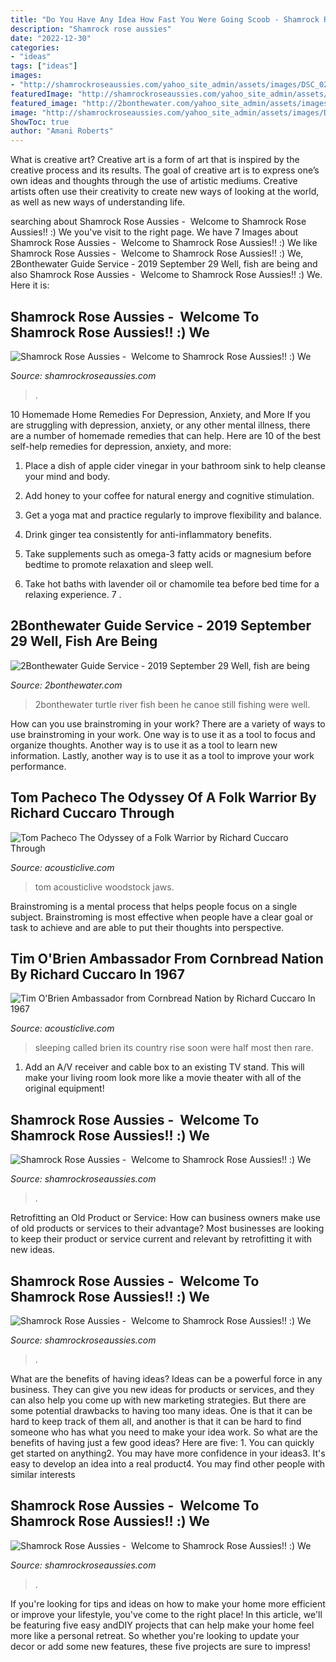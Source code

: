 ```yaml
---
title: "Do You Have Any Idea How Fast You Were Going Scoob - Shamrock Rose Aussies"
description: "Shamrock rose aussies"
date: "2022-12-30"
categories:
- "ideas"
tags: ["ideas"]
images:
- "http://shamrockroseaussies.com/yahoo_site_admin/assets/images/DSC_0203.176182644_std.JPG"
featuredImage: "http://shamrockroseaussies.com/yahoo_site_admin/assets/images/DSC_0051.262172820_std.JPG"
featured_image: "http://2bonthewater.com/yahoo_site_admin/assets/images/bass2-3.157143552_std.jpg"
image: "http://shamrockroseaussies.com/yahoo_site_admin/assets/images/DSC_0051.262172820_std.JPG"
ShowToc: true
author: "Amani Roberts"
---
```



What is creative art?
Creative art is a form of art that is inspired by the creative process and its results. The goal of creative art is to express one’s own ideas and thoughts through the use of artistic mediums. Creative artists often use their creativity to create new ways of looking at the world, as well as new ways of understanding life.

	

		
searching about Shamrock Rose Aussies - ﻿﻿﻿ Welcome to Shamrock Rose Aussies!! :) We you've visit to the right page. We have 7 Images about Shamrock Rose Aussies - ﻿﻿﻿ Welcome to Shamrock Rose Aussies!! :) We like Shamrock Rose Aussies - ﻿﻿﻿ Welcome to Shamrock Rose Aussies!! :) We, 2Bonthewater Guide Service - 2019 September 29 Well, fish are being and also Shamrock Rose Aussies - ﻿﻿﻿ Welcome to Shamrock Rose Aussies!! :) We. Here it is:
		
    
## Shamrock Rose Aussies - ﻿﻿﻿ Welcome To Shamrock Rose Aussies!! :) We

<img loading=lazy src="http://shamrockroseaussies.com/yahoo_site_admin/assets/images/DSC_0193.265232256_std.JPG" onerror="this.onerror=null;this.src='https://tse1.mm.bing.net/th?id=OIP.lj85e7EfgKy6v4_C9fVR5wHaGM&amp;pid=15.1';" alt="Shamrock Rose Aussies - ﻿﻿﻿ Welcome to Shamrock Rose Aussies!! :) We">

_Source: shamrockroseaussies.com_

>. 

	

10 Homemade Home Remedies For Depression, Anxiety, and More
If you are struggling with depression, anxiety, or any other mental illness, there are a number of homemade remedies that can help. Here are 10 of the best self-help remedies for depression, anxiety, and more:
1. Place a dish of apple cider vinegar in your bathroom sink to help cleanse your mind and body.

2. Add honey to your coffee for natural energy and cognitive stimulation.

3. Get a yoga mat and practice regularly to improve flexibility and balance.

4. Drink ginger tea consistently for anti-inflammatory benefits.

5. Take supplements such as omega-3 fatty acids or magnesium before bedtime to promote relaxation and sleep well.

6. Take hot baths with lavender oil or chamomile tea before bed time for a relaxing experience.      7 .

    
## 2Bonthewater Guide Service - 2019 September 29 Well, Fish Are Being

<img loading=lazy src="http://2bonthewater.com/yahoo_site_admin/assets/images/bass2-3.157143552_std.jpg" onerror="this.onerror=null;this.src='https://tse1.mm.bing.net/th?id=OIP.4hOi81BlFkKuAECVdjL8VAHaEK&amp;pid=15.1';" alt="2Bonthewater Guide Service - 2019 September 29 Well, fish are being">

_Source: 2bonthewater.com_

>2bonthewater turtle river fish been he canoe still fishing were well. 

	

How can you use brainstroming in your work?
There are a variety of ways to use brainstroming in your work. One way is to use it as a tool to focus and organize thoughts. Another way is to use it as a tool to learn new information. Lastly, another way is to use it as a tool to improve your work performance.

    
## Tom Pacheco The Odyssey Of A Folk Warrior By Richard Cuccaro Through

<img loading=lazy src="https://acousticlive.com/March_2009_files/Pensive_Tom.gif" onerror="this.onerror=null;this.src='https://tse1.mm.bing.net/th?id=OIP.XeWlZqwkPw863l3crmFHMQAAAA&amp;pid=15.1';" alt="Tom Pacheco The Odyssey of a Folk Warrior by Richard Cuccaro Through">

_Source: acousticlive.com_

>tom acousticlive woodstock jaws. 

	

Brainstroming is a mental process that helps people focus on a single subject. Brainstroming is most effective when people have a clear goal or task to achieve and are able to put their thoughts into perspective.

    
## Tim O&#039;Brien Ambassador From Cornbread Nation By Richard Cuccaro In 1967

<img loading=lazy src="https://acousticlive.com/February_2009_files/RMA_Tim_208.gif" onerror="this.onerror=null;this.src='https://tse4.mm.bing.net/th?id=OIP.aWgwmAw-J8755HSQyaqxiAAAAA&amp;pid=15.1';" alt="Tim O&#039;Brien Ambassador from Cornbread Nation by Richard Cuccaro In 1967">

_Source: acousticlive.com_

>sleeping called brien its country rise soon were half most then rare. 

	

1. Add an A/V receiver and cable box to an existing TV stand. This will make your living room look more like a movie theater with all of the original equipment!

    
## Shamrock Rose Aussies - ﻿﻿﻿ Welcome To Shamrock Rose Aussies!! :) We

<img loading=lazy src="http://shamrockroseaussies.com/yahoo_site_admin/assets/images/DSC_0152.176182016_std.JPG" onerror="this.onerror=null;this.src='https://tse1.mm.bing.net/th?id=OIP.vRi7D3a6s9fzxfQvZVy64wHaE-&amp;pid=15.1';" alt="Shamrock Rose Aussies - ﻿﻿﻿ Welcome to Shamrock Rose Aussies!! :) We">

_Source: shamrockroseaussies.com_

>. 

	

Retrofitting an Old Product or Service: How can business owners make use of old products or services to their advantage?
Most businesses are looking to keep their product or service current and relevant by retrofitting it with new ideas.

    
## Shamrock Rose Aussies - ﻿﻿﻿ Welcome To Shamrock Rose Aussies!! :) We

<img loading=lazy src="http://shamrockroseaussies.com/yahoo_site_admin/assets/images/DSC_0203.176182644_std.JPG" onerror="this.onerror=null;this.src='https://tse4.mm.bing.net/th?id=OIP.OhRvwgrIcl7_HzbujZ9W4gHaEO&amp;pid=15.1';" alt="Shamrock Rose Aussies - ﻿﻿﻿ Welcome to Shamrock Rose Aussies!! :) We">

_Source: shamrockroseaussies.com_

>. 

	

What are the benefits of having ideas?
Ideas can be a powerful force in any business. They can give you new ideas for products or services, and they can also help you come up with new marketing strategies. But there are some potential drawbacks to having too many ideas. One is that it can be hard to keep track of them all, and another is that it can be hard to find someone who has what you need to make your idea work. So what are the benefits of having just a few good ideas? Here are five: 1. You can quickly get started on anything2. You may have more confidence in your ideas3. It's easy to develop an idea into a real product4. You may find other people with similar interests
    
## Shamrock Rose Aussies - ﻿﻿﻿ Welcome To Shamrock Rose Aussies!! :) We

<img loading=lazy src="http://shamrockroseaussies.com/yahoo_site_admin/assets/images/DSC_0051.262172820_std.JPG" onerror="this.onerror=null;this.src='https://tse1.mm.bing.net/th?id=OIP.OHaz8AmEybBuV7KBjPCGpQHaGJ&amp;pid=15.1';" alt="Shamrock Rose Aussies - ﻿﻿﻿ Welcome to Shamrock Rose Aussies!! :) We">

_Source: shamrockroseaussies.com_

>. 

	

If you're looking for tips and ideas on how to make your home more efficient or improve your lifestyle, you've come to the right place! In this article, we'll be featuring five easy andDIY projects that can help make your home feel more like a personal retreat. So whether you're looking to update your decor or add some new features, these five projects are sure to impress!


